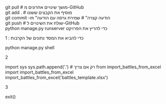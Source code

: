 git pull                     # מושך שינויים אחרונים מ-GitHub
<br>
git add .                    # מוסיף את הקבצים ששונו
<br>
git commit -m "הודעה קצרה"  # שמירת גרסה עם הודעה
<br>
git push                     # שולח את השינויים ל-GitHub
<br>
python manage.py runserver   כדי להריץ את הפרויקט
<br>

כדי להביא את המסד נתונים של הקרבות : 
1
<br>

python manage.py shell

2
<br>

import sys
sys.path.append('.')  # רק אם צריך
from import_battles_from_excel import import_battles_from_excel
import_battles_from_excel('battles_template.xlsx')

3
<br>

exit()
